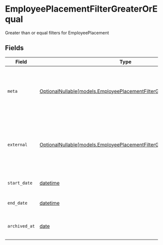 # EmployeePlacementFilterGreaterOrEqual

Greater than or equal filters for EmployeePlacement


## Fields

| Field                                                                                                                                                           | Type                                                                                                                                                            | Required                                                                                                                                                        | Description                                                                                                                                                     | Example                                                                                                                                                         |
| --------------------------------------------------------------------------------------------------------------------------------------------------------------- | --------------------------------------------------------------------------------------------------------------------------------------------------------------- | --------------------------------------------------------------------------------------------------------------------------------------------------------------- | --------------------------------------------------------------------------------------------------------------------------------------------------------------- | --------------------------------------------------------------------------------------------------------------------------------------------------------------- |
| `meta`                                                                                                                                                          | [OptionalNullable[models.EmployeePlacementFilterGreaterOrEqualMeta]](../models/employeeplacementfiltergreaterorequalmeta.md)                                    | :heavy_minus_sign:                                                                                                                                              | Metadata information for the EmployeePlacement                                                                                                                  | {<br/>"createdAt": "2024-01-15T10:30:00Z",<br/>"updatedAt": "2024-01-15T10:30:00Z"<br/>}                                                                        |
| `external`                                                                                                                                                      | [OptionalNullable[models.EmployeePlacementFilterGreaterOrEqualExternal]](../models/employeeplacementfiltergreaterorequalexternal.md)                            | :heavy_minus_sign:                                                                                                                                              | External is a reusable object that can be used to store external information about the guardian from another system, used for third-party integration tracking. |                                                                                                                                                                 |
| `start_date`                                                                                                                                                    | [datetime](https://docs.python.org/3/library/datetime.html#datetime-objects)                                                                                    | :heavy_minus_sign:                                                                                                                                              | The start date of the placement for the employee                                                                                                                | 2024-01-15                                                                                                                                                      |
| `end_date`                                                                                                                                                      | [datetime](https://docs.python.org/3/library/datetime.html#datetime-objects)                                                                                    | :heavy_minus_sign:                                                                                                                                              | The end date of the placement for the employee                                                                                                                  | 2024-01-15                                                                                                                                                      |
| `archived_at`                                                                                                                                                   | [date](https://docs.python.org/3/library/datetime.html#date-objects)                                                                                            | :heavy_minus_sign:                                                                                                                                              | The timestamp the placement was archived for the employee                                                                                                       | 2024-01-15T10:30:00Z                                                                                                                                            |